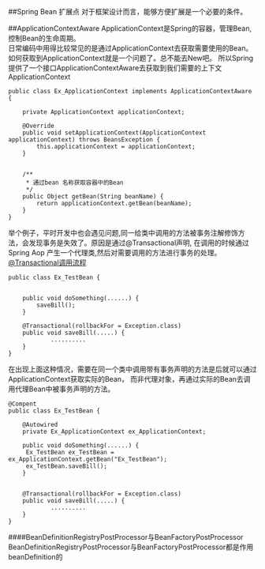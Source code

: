 ##Spring Bean 扩展点
对于框架设计而言，能够方便扩展是一个必要的条件。

##ApplicationContextAware
ApplicationContext是Spring的容器，管理Bean,控制Bean的生命周期。  
日常编码中用得比较常见的是通过ApplicationContext去获取需要使用的Bean。如何获取到ApplicationContext就是一个问题了。总不能去New吧。
所以Spring 提供了一个接口ApplicationContextAware去获取到我们需要的上下文ApplicationContext
````
public class Ex_ApplicationContext implements ApplicationContextAware {

    private ApplicationContext applicationContext;

    @Override
    public void setApplicationContext(ApplicationContext applicationContext) throws BeansException {
        this.applicationContext = applicationContext;
    }


    /**
     * 通过bean 名称获取容器中的Bean
     */
    public Object getBean(String beanName) {
        return applicationContext.getBean(beanName);
    }
}
````
举个例子，平时开发中也会遇见问题,同一给类中调用的方法被事务注解修饰方法，会发现事务是失效了。原因是通过@Transactional声明,
在调用的时候通过Spring Aop 产生一个代理类,然后对需要调用的方法进行事务的处理。
[@Transactional调用流程](<https://blog.csdn.net/m0_37609579/article/details/81503478>)
```
public class Ex_TestBean {


    public void doSomething(......) {
        saveBill();
    }

    @Transactional(rollbackFor = Exception.class)
    public void saveBill(.....) {
            ..........
    }
}

```
在出现上面这种情况，需要在同一个类中调用带有事务声明的方法是后就可以通过ApplicationContext获取实际的Bean，
而非代理对象，再通过实际的Bean去调用代理Bean中被事务声明的方法。
```
@Compent
public class Ex_TestBean {

    @Autowired
    private Ex_ApplicationContext ex_ApplicationContext;

    public void doSomething(......) {
     Ex_TestBean ex_TestBean = ex_ApplicationContext.getBean("Ex_TestBean");
     ex_TestBean.saveBill();
    }


    @Transactional(rollbackFor = Exception.class)
    public void saveBill(.....) {
            ..........
    }
}
```


####BeanDefinitionRegistryPostProcessor与BeanFactoryPostProcessor
BeanDefinitionRegistryPostProcessor与BeanFactoryPostProcessor都是作用beanDefinition的



